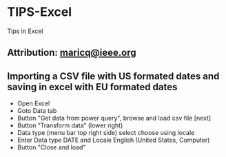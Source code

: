# TIPS-Excel
Tips in Excel

## Attribution: maricq@ieee.org

## Importing a CSV file with US formated dates and saving in excel with EU formated dates

* Open Excel
* Goto Data tab
* Button "Get data from power query", browse and load csv file [next]
* Button “Transform data” (lower right)
* Data type (menu bar top right side) select choose using locale
* Enter Data type DATE and Locale English (United States, Computer)
* Button "Close and load"
